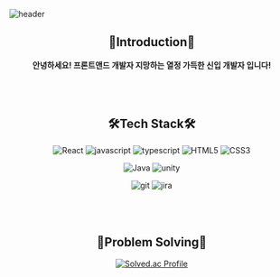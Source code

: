 ![header](https://capsule-render.vercel.app/api?type=waving&color=timeGradient&text=Welcome%20to%20Hyun's%20GitHub%20👋&animation=twinkling&fontSize=35&fontAlignY=40&fontAlign=70&height=250)


<div align="center">
  
## 🎉Introduction🎉
<strong>안녕하세요! 프론트앤드 개발자 지망하는 열정 가득한 신입 개발자 입니다!</strong>
<br>
<br>
<br>
<br>
  
## 🛠Tech Stack🛠

![React](https://img.shields.io/badge/React-61DAFB?style=flat&logo=React&logoColor=white)
![javascript](https://img.shields.io/badge/javascript-F7DF1E?style=flat&logo=javascript&logoColor=white)
![typescript](https://img.shields.io/badge/typescript-3178C6?style=flat&logo=typescript&logoColor=white)
![HTML5](https://img.shields.io/badge/HTML5-E34F26?style=flat&logo=HTML5&logoColor=white)
![CSS3](https://img.shields.io/badge/CSS3-1572B6?style=flat&logo=CSS3&logoColor=white)

![Java](https://img.shields.io/badge/Java-007396?style=flat&logo=Java&logoColor=white)
![unity](https://img.shields.io/badge/unity-000000?style=flat&logo=unity&logoColor=white)

![git](https://img.shields.io/badge/git-F05032?style=flat&logo=git&logoColor=white)
![jira](https://img.shields.io/badge/jira-0052CC?style=flat&logo=jira&logoColor=white)
<br>
<br>
<br>
<br>
## 💪Problem Solving💪
[![Solved.ac Profile](http://mazassumnida.wtf/api/generate_badge?boj=ssk05112)](https://solved.ac/hyunnn12)<br/>
 
</div>

<!--
**hyunnn12/hyunnn12** is a ✨ _special_ ✨ repository because its `README.md` (this file) appears on your GitHub profile.

Here are some ideas to get you started:

- 🔭 I’m currently working on ...
- 🌱 I’m currently learning ...
- 👯 I’m looking to collaborate on ...
- 🤔 I’m looking for help with ...
- 💬 Ask me about ...
- 📫 How to reach me: ...
- 😄 Pronouns: ...
- ⚡ Fun fact: ...
-->
